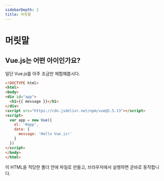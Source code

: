 ```yaml
---
sidebarDepth: 2
title: 머릿말
---
```


# 머릿말

## Vue.js는 어떤 아이인가요?

<page-info page="3"></page-info>

일단 Vue.js를 아주 조금만 체험해봅시다.

```html
<!DOCTYPE html>
<html>
<body>
<div id="app">
  <h1>{{ message }}</h1>
</div>
<script src="https://cdn.jsdelivr.net/npm/vue@2.5.13"></script>
<script>
  var app = new Vue({
    el: '#app',
    data: {
      message: 'Hello Vue.js!'
    }
  })
</script>
</body>
</html>
```

이 HTML을 적당한 폴더 안에 파일로 만들고, 브라우저에서 실행하면 곧바로 동작합니다.
